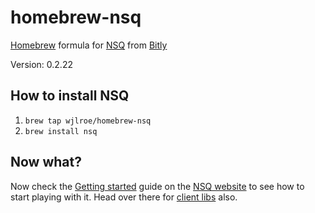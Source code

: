 homebrew-nsq
============

[Homebrew](http://mxcl.github.io/homebrew/) formula for [NSQ](http://bitly.github.io/nsq/) from [Bitly](https://bitly.com/)

Version: 0.2.22

## How to install NSQ

1. `brew tap wjlroe/homebrew-nsq`
1. `brew install nsq`

## Now what?

Now check the [Getting started](http://bitly.github.io/nsq/overview/quick_start.html) guide on the [NSQ website](http://bitly.github.io/nsq/) to see how to start playing with it. Head over there for [client libs](http://bitly.github.io/nsq/clients/client_libraries.html) also.
